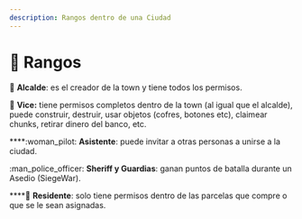 ```yaml
---
description: Rangos dentro de una Ciudad
---
```


# 👩 Rangos

:prince: **Alcalde**: es el creador de la town y tiene todos los permisos.&#x20;

:princess: **Vice:** tiene permisos completos dentro de la town (al igual que el alcalde), puede construir, destruir, usar objetos (cofres, botones etc), claimear chunks, retirar dinero del banco, etc.

****:woman\_pilot: **Asistente**: puede invitar a otras personas a unirse a la ciudad.

:man\_police\_officer: **Sheriff y Guardias**: ganan puntos de batalla durante un Asedio (SiegeWar).

****:woman: **Residente**: solo tiene permisos dentro de las parcelas que compre o que se le sean asignadas.
